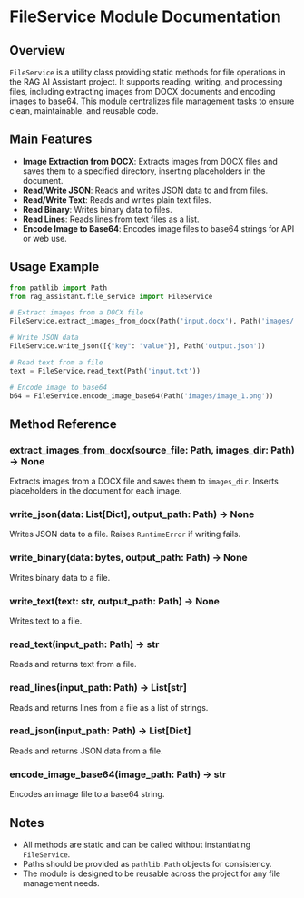 # FileService Module Documentation

## Overview

`FileService` is a utility class providing static methods for file operations in the RAG AI Assistant project. It supports reading, writing, and processing files, including extracting images from DOCX documents and encoding images to base64. This module centralizes file management tasks to ensure clean, maintainable, and reusable code.

## Main Features

- **Image Extraction from DOCX**: Extracts images from DOCX files and saves them to a specified directory, inserting placeholders in the document.
- **Read/Write JSON**: Reads and writes JSON data to and from files.
- **Read/Write Text**: Reads and writes plain text files.
- **Read Binary**: Writes binary data to files.
- **Read Lines**: Reads lines from text files as a list.
- **Encode Image to Base64**: Encodes image files to base64 strings for API or web use.

## Usage Example

```python
from pathlib import Path
from rag_assistant.file_service import FileService

# Extract images from a DOCX file
FileService.extract_images_from_docx(Path('input.docx'), Path('images/'))

# Write JSON data
FileService.write_json([{"key": "value"}], Path('output.json'))

# Read text from a file
text = FileService.read_text(Path('input.txt'))

# Encode image to base64
b64 = FileService.encode_image_base64(Path('images/image_1.png'))
```

## Method Reference

### extract_images_from_docx(source_file: Path, images_dir: Path) -> None

Extracts images from a DOCX file and saves them to `images_dir`. Inserts placeholders in the document for each image.

### write_json(data: List[Dict], output_path: Path) -> None

Writes JSON data to a file. Raises `RuntimeError` if writing fails.

### write_binary(data: bytes, output_path: Path) -> None

Writes binary data to a file.

### write_text(text: str, output_path: Path) -> None

Writes text to a file.

### read_text(input_path: Path) -> str

Reads and returns text from a file.

### read_lines(input_path: Path) -> List[str]

Reads and returns lines from a file as a list of strings.

### read_json(input_path: Path) -> List[Dict]

Reads and returns JSON data from a file.

### encode_image_base64(image_path: Path) -> str

Encodes an image file to a base64 string.

## Notes

- All methods are static and can be called without instantiating `FileService`.
- Paths should be provided as `pathlib.Path` objects for consistency.
- The module is designed to be reusable across the project for any file management needs.
